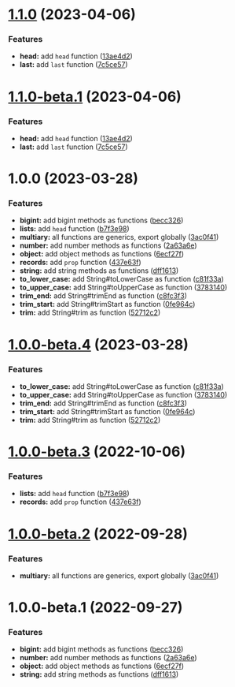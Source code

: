 # [1.1.0](https://github.com/TomokiMiyauci/prelude/compare/1.0.0...1.1.0) (2023-04-06)


### Features

* **head:** add `head` function ([13ae4d2](https://github.com/TomokiMiyauci/prelude/commit/13ae4d209480ff94be6a7b7c98af5a207e329ae0))
* **last:** add `last` function ([7c5ce57](https://github.com/TomokiMiyauci/prelude/commit/7c5ce57c4ee7669196384283f42a754ab87d9b26))

# [1.1.0-beta.1](https://github.com/TomokiMiyauci/prelude/compare/1.0.0...1.1.0-beta.1) (2023-04-06)


### Features

* **head:** add `head` function ([13ae4d2](https://github.com/TomokiMiyauci/prelude/commit/13ae4d209480ff94be6a7b7c98af5a207e329ae0))
* **last:** add `last` function ([7c5ce57](https://github.com/TomokiMiyauci/prelude/commit/7c5ce57c4ee7669196384283f42a754ab87d9b26))

# 1.0.0 (2023-03-28)


### Features

* **bigint:** add bigint methods as functions ([becc326](https://github.com/TomokiMiyauci/prelude/commit/becc326e6f6dfb2e0b6d110f3a095b6ed03ac477))
* **lists:** add `head` function ([b7f3e98](https://github.com/TomokiMiyauci/prelude/commit/b7f3e989f0c64edb77a33e6582309d8d18f01d5b))
* **multiary:** all functions are generics, export globally ([3ac0f41](https://github.com/TomokiMiyauci/prelude/commit/3ac0f4105e6e69d01cd8eccffd3f6a2cee1cb146))
* **number:** add number methods as functions ([2a63a6e](https://github.com/TomokiMiyauci/prelude/commit/2a63a6e44dfda14a5cfff2b91ac78fb8aa3406a5))
* **object:** add object methods as functions ([6ecf27f](https://github.com/TomokiMiyauci/prelude/commit/6ecf27ff4dd1b9c142c1dd70972afcf34f4f2cfe))
* **records:** add `prop` function ([437e63f](https://github.com/TomokiMiyauci/prelude/commit/437e63fd7ad515dd8ea83cad29c821d7107151d2))
* **string:** add string methods as functions ([dff1613](https://github.com/TomokiMiyauci/prelude/commit/dff1613258e16e5e95218bcdf8b964a7ab8524ee))
* **to_lower_case:** add String#toLowerCase as function ([c81f33a](https://github.com/TomokiMiyauci/prelude/commit/c81f33a8639a9cc89a56861676d90651ec1f3270))
* **to_upper_case:** add String#toUpperCase as function ([3783140](https://github.com/TomokiMiyauci/prelude/commit/37831407fa9b37463467647b8c6e4b05a1f5539e))
* **trim_end:** add String#trimEnd as function ([c8fc3f3](https://github.com/TomokiMiyauci/prelude/commit/c8fc3f36e323db39402612a4ba94a15f9d555504))
* **trim_start:** add String#trimStart as function ([0fe964c](https://github.com/TomokiMiyauci/prelude/commit/0fe964c0fd63e42ed24e7ff0ca6f9bceb565bdf1))
* **trim:** add String#trim as function ([52712c2](https://github.com/TomokiMiyauci/prelude/commit/52712c269b53dda16d0d36d9f2cb291c60300d1b))

# [1.0.0-beta.4](https://github.com/TomokiMiyauci/prelude/compare/1.0.0-beta.3...1.0.0-beta.4) (2023-03-28)


### Features

* **to_lower_case:** add String#toLowerCase as function ([c81f33a](https://github.com/TomokiMiyauci/prelude/commit/c81f33a8639a9cc89a56861676d90651ec1f3270))
* **to_upper_case:** add String#toUpperCase as function ([3783140](https://github.com/TomokiMiyauci/prelude/commit/37831407fa9b37463467647b8c6e4b05a1f5539e))
* **trim_end:** add String#trimEnd as function ([c8fc3f3](https://github.com/TomokiMiyauci/prelude/commit/c8fc3f36e323db39402612a4ba94a15f9d555504))
* **trim_start:** add String#trimStart as function ([0fe964c](https://github.com/TomokiMiyauci/prelude/commit/0fe964c0fd63e42ed24e7ff0ca6f9bceb565bdf1))
* **trim:** add String#trim as function ([52712c2](https://github.com/TomokiMiyauci/prelude/commit/52712c269b53dda16d0d36d9f2cb291c60300d1b))

# [1.0.0-beta.3](https://github.com/TomokiMiyauci/prelude-js/compare/1.0.0-beta.2...1.0.0-beta.3) (2022-10-06)


### Features

* **lists:** add `head` function ([b7f3e98](https://github.com/TomokiMiyauci/prelude-js/commit/b7f3e989f0c64edb77a33e6582309d8d18f01d5b))
* **records:** add `prop` function ([437e63f](https://github.com/TomokiMiyauci/prelude-js/commit/437e63fd7ad515dd8ea83cad29c821d7107151d2))

# [1.0.0-beta.2](https://github.com/TomokiMiyauci/prelude-js/compare/1.0.0-beta.1...1.0.0-beta.2) (2022-09-28)


### Features

* **multiary:** all functions are generics, export globally ([3ac0f41](https://github.com/TomokiMiyauci/prelude-js/commit/3ac0f4105e6e69d01cd8eccffd3f6a2cee1cb146))

# 1.0.0-beta.1 (2022-09-27)


### Features

* **bigint:** add bigint methods as functions ([becc326](https://github.com/TomokiMiyauci/prelude-js/commit/becc326e6f6dfb2e0b6d110f3a095b6ed03ac477))
* **number:** add number methods as functions ([2a63a6e](https://github.com/TomokiMiyauci/prelude-js/commit/2a63a6e44dfda14a5cfff2b91ac78fb8aa3406a5))
* **object:** add object methods as functions ([6ecf27f](https://github.com/TomokiMiyauci/prelude-js/commit/6ecf27ff4dd1b9c142c1dd70972afcf34f4f2cfe))
* **string:** add string methods as functions ([dff1613](https://github.com/TomokiMiyauci/prelude-js/commit/dff1613258e16e5e95218bcdf8b964a7ab8524ee))
